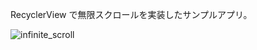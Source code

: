 RecyclerView で無限スクロールを実装したサンプルアプリ。

![infinite_scroll](https://user-images.githubusercontent.com/34672524/103167007-cf80f380-486a-11eb-93ff-74fa0179f5c8.gif)
